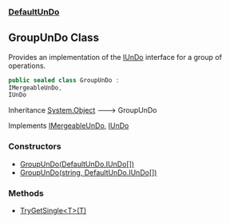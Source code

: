 ### [DefaultUnDo](./DefaultUnDo.md 'DefaultUnDo')
## GroupUnDo Class
Provides an implementation of the [IUnDo](./DefaultUnDo-IUnDo.md 'DefaultUnDo.IUnDo') interface for a group of operations.  
```csharp
public sealed class GroupUnDo :
IMergeableUnDo,
IUnDo
```
Inheritance [System.Object](https://docs.microsoft.com/en-us/dotnet/api/System.Object 'System.Object') &#129106; GroupUnDo  

Implements [IMergeableUnDo](./DefaultUnDo-IMergeableUnDo.md 'DefaultUnDo.IMergeableUnDo'), [IUnDo](./DefaultUnDo-IUnDo.md 'DefaultUnDo.IUnDo')  
### Constructors
- [GroupUnDo(DefaultUnDo.IUnDo[])](./DefaultUnDo-GroupUnDo-GroupUnDo(DefaultUnDo-IUnDo--).md 'DefaultUnDo.GroupUnDo.GroupUnDo(DefaultUnDo.IUnDo[])')
- [GroupUnDo(string, DefaultUnDo.IUnDo[])](./DefaultUnDo-GroupUnDo-GroupUnDo(string_DefaultUnDo-IUnDo--).md 'DefaultUnDo.GroupUnDo.GroupUnDo(string, DefaultUnDo.IUnDo[])')
### Methods
- [TryGetSingle&lt;T&gt;(T)](./DefaultUnDo-GroupUnDo-TryGetSingle-T-(T).md 'DefaultUnDo.GroupUnDo.TryGetSingle&lt;T&gt;(T)')
